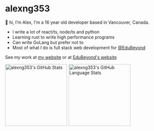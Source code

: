 # alexng353

👋 hi, I’m Alex, I'm a 16 year old developer based in Vancouver, Canada. 
* I write a lot of react/ts, node/ts and python
* Learning rust to write high performance programs
* Can write GoLang but prefer not to
* Most of what I do is full stack web development for [@EduBeyond](https://github.com/EduBeyond)

See my work at [my website](https://ayo.icu) or at [EduBeyond's website](https://edubeyond.ca)

<div style="display: flex; flex-direction: row; flex-wrap: wrap; gap: 6px;" >
  <div>
    <img src="https://github-readme-stats.vercel.app/api?username=alexng353&show_icons=true&theme=radical&count_private=true" height="200px" alt="alexng353's GitHub Stats" />
  </div>

  <div>
    <img src="https://github-readme-stats.vercel.app/api/top-langs/?username=alexng353&count_private=true&show_icons=true&theme=radical&hide_border=false&layout=compact&hide=javascript,html&langs_count=6" height="200px" alt="alexng353's GitHub Language Stats" />
  </div>
</div>


<!--
**alexng353/alexng353** is a ✨ _special_ ✨ repository because its `README.md` (this file) appears on your GitHub profile.

Here are some ideas to get you started:

- 🔭 I’m currently working on ...
- 🌱 I’m currently learning ...
- 👯 I’m looking to collaborate on ...
- 🤔 I’m looking for help with ...
- 💬 Ask me about ...
- 📫 How to reach me: ...
- 😄 Pronouns: ...
- ⚡ Fun fact: ...
-->
